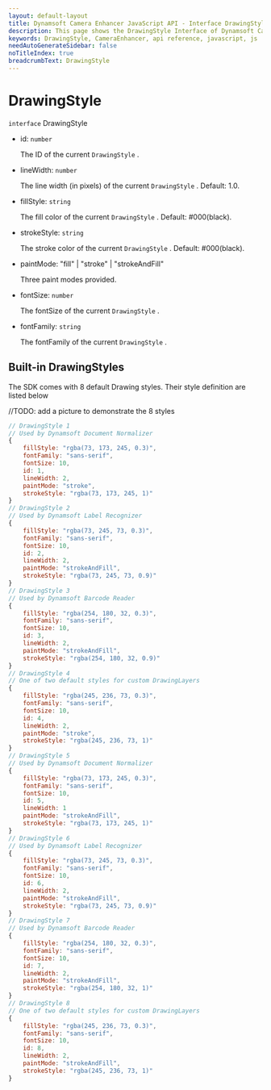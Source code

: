 ```yaml
---
layout: default-layout
title: Dynamsoft Camera Enhancer JavaScript API - Interface DrawingStyle
description: This page shows the DrawingStyle Interface of Dynamsoft Camera Enhancer JavaScript SDK.
keywords: DrawingStyle, CameraEnhancer, api reference, javascript, js
needAutoGenerateSidebar: false
noTitleIndex: true
breadcrumbText: DrawingStyle
---
```


# DrawingStyle

`interface` DrawingStyle

* id: `number`

  The ID of the current `DrawingStyle` .

* lineWidth: `number`

  The line width (in pixels) of the current `DrawingStyle` . Default: 1.0.

* fillStyle: `string`

  The fill color of the current `DrawingStyle` . Default: #000(black).

* strokeStyle: `string`

  The stroke color of the current `DrawingStyle` . Default: #000(black).

* paintMode: "fill" | "stroke" | "strokeAndFill"

  Three paint modes provided.

* fontSize: `number`

  The fontSize of the current `DrawingStyle` .

* fontFamily: `string`

  The fontFamily of the current `DrawingStyle` .

## Built-in DrawingStyles

  The SDK comes with 8 default Drawing styles. Their style definition are listed below

  //TODO: add a picture to demonstrate the 8 styles

  ```js
  // DrawingStyle 1
  // Used by Dynamsoft Document Normalizer
  {
      fillStyle: "rgba(73, 173, 245, 0.3)",
      fontFamily: "sans-serif",
      fontSize: 10,
      id: 1,
      lineWidth: 2,
      paintMode: "stroke",
      strokeStyle: "rgba(73, 173, 245, 1)"
  }
  // DrawingStyle 2
  // Used by Dynamsoft Label Recognizer
  {
      fillStyle: "rgba(73, 245, 73, 0.3)",
      fontFamily: "sans-serif",
      fontSize: 10,
      id: 2,
      lineWidth: 2,
      paintMode: "strokeAndFill",
      strokeStyle: "rgba(73, 245, 73, 0.9)"
  }
  // DrawingStyle 3
  // Used by Dynamsoft Barcode Reader
  {
      fillStyle: "rgba(254, 180, 32, 0.3)",
      fontFamily: "sans-serif",
      fontSize: 10,
      id: 3,
      lineWidth: 2,
      paintMode: "strokeAndFill",
      strokeStyle: "rgba(254, 180, 32, 0.9)"
  }
  // DrawingStyle 4
  // One of two default styles for custom DrawingLayers
  {
      fillStyle: "rgba(245, 236, 73, 0.3)",
      fontFamily: "sans-serif",
      fontSize: 10,
      id: 4,
      lineWidth: 2,
      paintMode: "stroke",
      strokeStyle: "rgba(245, 236, 73, 1)"
  }
  // DrawingStyle 5
  // Used by Dynamsoft Document Normalizer
  {
      fillStyle: "rgba(73, 173, 245, 0.3)",
      fontFamily: "sans-serif",
      fontSize: 10,
      id: 5,
      lineWidth: 1
      paintMode: "strokeAndFill",
      strokeStyle: "rgba(73, 173, 245, 1)"
  }
  // DrawingStyle 6
  // Used by Dynamsoft Label Recognizer
  {
      fillStyle: "rgba(73, 245, 73, 0.3)",
      fontFamily: "sans-serif",
      fontSize: 10,
      id: 6,
      lineWidth: 2,
      paintMode: "strokeAndFill",
      strokeStyle: "rgba(73, 245, 73, 0.9)"
  }
  // DrawingStyle 7
  // Used by Dynamsoft Barcode Reader
  {
      fillStyle: "rgba(254, 180, 32, 0.3)",
      fontFamily: "sans-serif",
      fontSize: 10,
      id: 7,
      lineWidth: 2,
      paintMode: "strokeAndFill",
      strokeStyle: "rgba(254, 180, 32, 1)"
  }
  // DrawingStyle 8
  // One of two default styles for custom DrawingLayers
  {
      fillStyle: "rgba(245, 236, 73, 0.3)",
      fontFamily: "sans-serif",
      fontSize: 10,
      id: 8,
      lineWidth: 2,
      paintMode: "strokeAndFill",
      strokeStyle: "rgba(245, 236, 73, 1)"
  }
  ```
